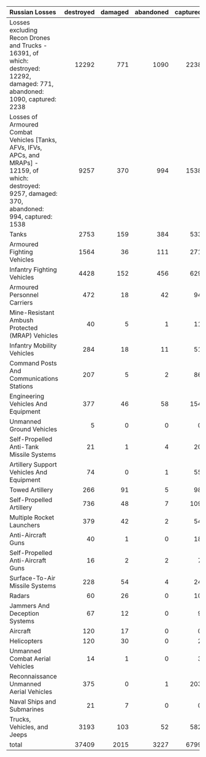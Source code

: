 | Russian Losses                                                                                                                                           |   destroyed |   damaged |   abandoned |   captured |   total |
|:---------------------------------------------------------------------------------------------------------------------------------------------------------|------------:|----------:|------------:|-----------:|--------:|
| Losses excluding Recon Drones and Trucks - 16391, of which: destroyed: 12292, damaged: 771, abandoned: 1090, captured: 2238                              |       12292 |       771 |        1090 |       2238 |   16391 |
| Losses of Armoured Combat Vehicles [Tanks, AFVs, IFVs, APCs, and MRAPs] - 12159, of which: destroyed: 9257, damaged: 370, abandoned: 994, captured: 1538 |        9257 |       370 |         994 |       1538 |   12159 |
| Tanks                                                                                                                                                    |        2753 |       159 |         384 |        533 |    3829 |
| Armoured Fighting Vehicles                                                                                                                               |        1564 |        36 |         111 |        271 |    1982 |
| Infantry Fighting Vehicles                                                                                                                               |        4428 |       152 |         456 |        629 |    5665 |
| Armoured Personnel Carriers                                                                                                                              |         472 |        18 |          42 |         94 |     626 |
| Mine-Resistant Ambush Protected  (MRAP) Vehicles                                                                                                         |          40 |         5 |           1 |         11 |      57 |
| Infantry Mobility Vehicles                                                                                                                               |         284 |        18 |          11 |         51 |     364 |
| Command Posts And Communications Stations                                                                                                                |         207 |         5 |           2 |         86 |     300 |
| Engineering Vehicles And Equipment                                                                                                                       |         377 |        46 |          58 |        154 |     635 |
| Unmanned Ground Vehicles                                                                                                                                 |           5 |         0 |           0 |          0 |       5 |
| Self-Propelled Anti-Tank Missile Systems                                                                                                                 |          21 |         1 |           4 |         20 |      46 |
| Artillery Support Vehicles And Equipment                                                                                                                 |          74 |         0 |           1 |         55 |     130 |
| Towed Artillery                                                                                                                                          |         266 |        91 |           5 |         98 |     460 |
| Self-Propelled Artillery                                                                                                                                 |         736 |        48 |           7 |        109 |     900 |
| Multiple Rocket Launchers                                                                                                                                |         379 |        42 |           2 |         54 |     477 |
| Anti-Aircraft Guns                                                                                                                                       |          40 |         1 |           0 |         18 |      59 |
| Self-Propelled Anti-Aircraft Guns                                                                                                                        |          16 |         2 |           2 |          7 |      27 |
| Surface-To-Air Missile Systems                                                                                                                           |         228 |        54 |           4 |         24 |     310 |
| Radars                                                                                                                                                   |          60 |        26 |           0 |         10 |      96 |
| Jammers And Deception Systems                                                                                                                            |          67 |        12 |           0 |          9 |      88 |
| Aircraft                                                                                                                                                 |         120 |        17 |           0 |          0 |     137 |
| Helicopters                                                                                                                                              |         120 |        30 |           0 |          2 |     152 |
| Unmanned Combat Aerial Vehicles                                                                                                                          |          14 |         1 |           0 |          3 |      18 |
| Reconnaissance Unmanned Aerial Vehicles                                                                                                                  |         375 |         0 |           1 |        203 |     579 |
| Naval Ships and Submarines                                                                                                                               |          21 |         7 |           0 |          0 |      28 |
| Trucks, Vehicles, and Jeeps                                                                                                                              |        3193 |       103 |          52 |        582 |    3930 |
| total                                                                                                                                                    |       37409 |      2015 |        3227 |       6799 |   49450 |
